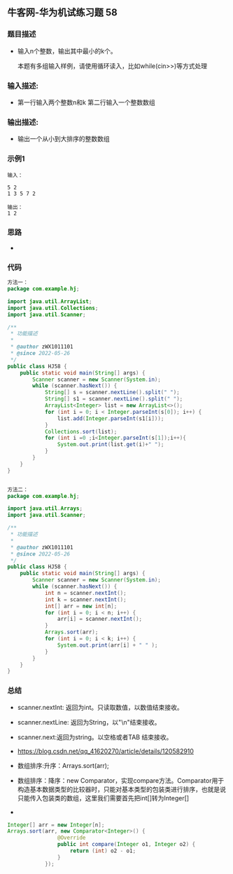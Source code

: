 ## 牛客网-华为机试练习题 58

### 题目描述

*   输入n个整数，输出其中最小的k个。

    本题有多组输入样例，请使用循环读入，比如while(cin>>)等方式处理

### 输入描述:

+   第一行输入两个整数n和k
    第二行输入一个整数数组

### 输出描述:

*  输出一个从小到大排序的整数数组

### 示例1

```
输入：

5 2
1 3 5 7 2

输出：
1 2
```
### 思路
*   
### 代码

```Java
方法一：
package com.example.hj;

import java.util.ArrayList;
import java.util.Collections;
import java.util.Scanner;

/**
 * 功能描述
 *
 * @author zWX1011101
 * @since 2022-05-26
 */
public class HJ58 {
    public static void main(String[] args) {
        Scanner scanner = new Scanner(System.in);
        while (scanner.hasNext()) {
            String[] s = scanner.nextLine().split(" ");
            String[] s1 = scanner.nextLine().split(" ");
            ArrayList<Integer> list = new ArrayList<>();
            for (int i = 0; i < Integer.parseInt(s[0]); i++) {
                list.add(Integer.parseInt(s1[i]));
            }
            Collections.sort(list);
            for (int i =0 ;i<Integer.parseInt(s[1]);i++){
                System.out.print(list.get(i)+" ");
            }
        }
    }
}


方法二：
package com.example.hj;

import java.util.Arrays;
import java.util.Scanner;

/**
 * 功能描述
 *
 * @author zWX1011101
 * @since 2022-05-26
 */
public class HJ58 {
    public static void main(String[] args) {
        Scanner scanner = new Scanner(System.in);
        while (scanner.hasNext()) {
            int n = scanner.nextInt();
            int k = scanner.nextInt();
            int[] arr = new int[n];
            for (int i = 0; i < n; i++) {
                arr[i] = scanner.nextInt();
            }
            Arrays.sort(arr);
            for (int i = 0; i < k; i++) {
                System.out.print(arr[i] + " " );
            }
        }
    }
}

```
### 总结
*  scanner.nextInt: 返回为int。只读取数值，以数值结束接收。
*  scanner.nextLine: 返回为String，以"\n"结束接收。
*  scanner.next:返回为string。以空格或者TAB 结束接收。
*  https://blog.csdn.net/qq_41620270/article/details/120582910

*   数组排序:升序：Arrays.sort(arr);

*   数组排序：降序：new Comparator，实现compare方法。Comparator用于构造基本数据类型的比较器时，只能对基本类型的包装类进行排序，也就是说只能传入包装类的数组，这里我们需要首先把int[]转为Integer[]
*   
```Java
Integer[] arr = new Integer[n];
Arrays.sort(arr, new Comparator<Integer>() {
                @Override
                public int compare(Integer o1, Integer o2) {
                    return (int) o2 - o1;
                }
            });
```
